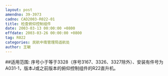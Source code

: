 ```yaml
---
layout: post
amendno: 39-3973
cadno: CAD2003-R022-01
title: 检查俯仰控制组件
date: 2003-03-13 00:00:00 +0800
effdate: 2003-03-26 00:00:00 +0800
tag: R022
categories: 民航中南管理局适航处
author: 王敏
---
```


##适用范围:
序号小于等于3328（序号3167、3326、3327除外）、安装有件号为A031-1，版本J或之前版本的俯仰控制组件的R22直升机。

